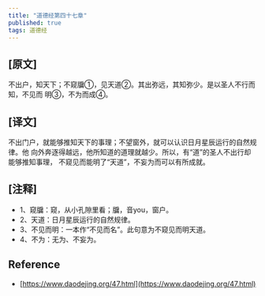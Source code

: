 ```yaml
---
title: "道德经第四十七章"
published: true
tags: 道德经
---
```


## [原文]

不出户，知天下；不窥牖①，见天道②。其出弥远，其知弥少。是以圣人不行而知，不见而
明③，不为而成④。

## [译文]

不出门户，就能够推知天下的事理；不望窗外，就可以认识日月星辰运行的自然规律。他
向外奔逐得越远，他所知道的道理就越少。所以，有“道”的圣人不出行却能够推知事理，
不窥见而能明了“天道”，不妄为而可以有所成就。

## [注释]

- 1、窥牖：窥，从小孔隙里看；牖，音you，窗户。
- 2、天道：日月星辰运行的自然规律。
- 3、不见而明：一本作“不见而名”。此句意为不窥见而明天道。
- 4、不为：无为、不妄为。

## Reference

- [https://www.daodejing.org/47.html](https://www.daodejing.org/47.html)